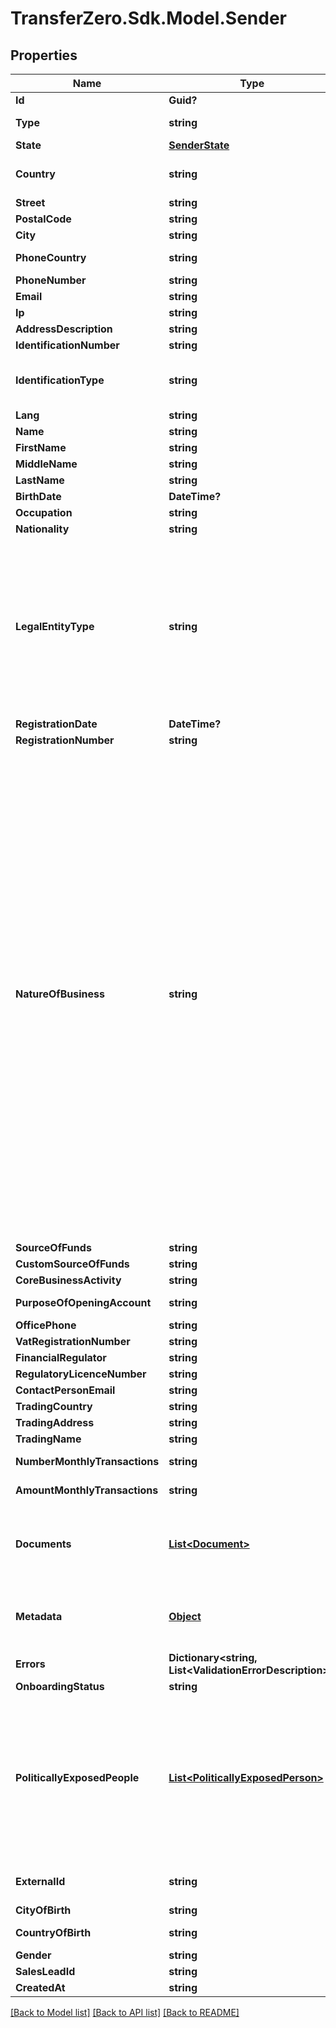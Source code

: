 
# TransferZero.Sdk.Model.Sender

## Properties

Name | Type | Description | Notes
------------ | ------------- | ------------- | -------------
**Id** | **Guid?** |  | [optional] 
**Type** | **string** | Type of sender to create - either person or business (defaults to person)  | [optional] 
**State** | [**SenderState**](SenderState.md) |  | [optional] 
**Country** | **string** | Country of sender in 2-character alpha ISO 3166-2 country format. This is the residential country for personal senders and the country of incorporation for business senders. | 
**Street** | **string** | Sender&#39;s street | 
**PostalCode** | **string** | Zip code of sender | 
**City** | **string** | Sender&#39;s city | 
**PhoneCountry** | **string** | Phone country of sender in 2-character alpha ISO 3166-2 country format | 
**PhoneNumber** | **string** | Phone number of sender (without country callcode) | [optional] 
**Email** | **string** | Email of sender | 
**Ip** | **string** | IP of sender | 
**AddressDescription** | **string** | Description of address | [optional] 
**IdentificationNumber** | **string** | Identification number of document used | [optional] 
**IdentificationType** | **string** | Document to be identified. The identification type can be one of the following:  - &#x60;DL&#x60;: Driving License - &#x60;PP&#x60;: International Passport - &#x60;ID&#x60;: National ID - &#x60;OT&#x60;: Other  Please note for Wizall &#x60;XOF::Cash&#x60; transactions the valid options are: - &#x60;ID&#x60;: National ID - &#x60;PP&#x60;: Passport | [optional] 
**Lang** | **string** | Determines language of the served content. Defaults to English | [optional] 
**Name** | **string** | Name of sender (used only with a Business sender) | [optional] 
**FirstName** | **string** | First name of sender (used only with a Personal sender) | [optional] 
**MiddleName** | **string** | Middle name of sender (used only with a Personal sender) | [optional] 
**LastName** | **string** | Last name of sender (used only with a Personal sender) | [optional] 
**BirthDate** | **DateTime?** | Date of birth of sender (used only with a Personal sender) | [optional] 
**Occupation** | **string** | Occupation of sender (used only with a Personal sender) | [optional] 
**Nationality** | **string** | The nationality of the sender (used only with a Personal sender) | [optional] 
**LegalEntityType** | **string** | Legal entity type (used only with a Business sender)  Available values:   - sole_proprietorship: Sole Proprietorship   - partnership: Partnership   - privately_owned_company: Privately Owned Company (Limited Company)   - publicly_owned_company: Publicly Listed Company (PLC)   - government_owned_entity: Government Owned Entity Trusts   - trust: Foundations &amp; Similar Entities   - ngo: Non-Government Organisations / Charities inc Religious bodies and place of worship   - club_and_society: Clubs and Societies   - go: GO (Majority Owned Subsidiary of State-Owned Company)   - financial_institution: Financial Institution  Please note not all values are acceptable for some our corridors. Please reach out to our sales teams for more information.  Note that if you select &#x60;financial_institution&#x60; then the fields &#x60;vat_registration_number&#x60;, &#x60;financial_regulator&#x60; and &#x60;regulatory_licence_number&#x60; will be mandatory as well. | [optional] 
**RegistrationDate** | **DateTime?** | The registration date (used only with a Business sender) | [optional] 
**RegistrationNumber** | **string** | The registration number (used only with a Business sender) | [optional] 
**NatureOfBusiness** | **string** | Nature of business options (used only with a Business sender)  Available values:   - personal: Personal   - agriculture_and_hunting: Agriculture and Hunting   - forestry: Forestry   - fishing: Fishing   - agricultural_by_products: Agricultural By-Products   - coal_mining: Coal Mining   - oil_mining: Oil Mining   - iron_ore_mining: Iron Ore Mining   - other_metal_and_diamond_mining: Other Metal and Diamond Mining   - other_mineral_mining: Other Mineral Mining   - manufacturing_of_food_drink_tobacco: Manufacture of Food/Drink/Tobacco   - manufacturing_of_textiles_leather_fur_furniture: Manufacture of Textiles/Leather/Fur/Furniture   - manufacture_of_wooden_products_furniture: Manufacture of Wooden Products/Furniture   - manufacture_of_paper_pulp_allied_products: Manufacture of Paper/Pulp/Allied Products   - manufacture_of_chemicals_medical_petroleum_rubber_plastic_products: Manufacture Of Chemicals Medical Petroleum Rubber Plastic Products   - manufacture_of_pottery_china_glass_stone: Manufacture Of Pottery China Glass Stone   - manufacture_of_iron_steel_non_ferrous_metals_basic_industries: Manufacture Of Iron Steel Non-Ferrous Metals Basic Industries   - manufacture_of_metal_products_electrical_and_scientific_engineering: Manufacture Of Metal Products Electrical And Scientific Engineering   - manufacture_of_jewelry_musical_instruments_toys: Manufacture Of Jewelry Musical Instruments Toys   - electricity_gas_and_water: Electricity, Gas And Water   - construction: Construction   - wholesale_trade: Wholesale Trade   - retail_trade: Retail Trade   - catering_incl_hotels: Catering Incl. Hotels   - transport_storage: Transport Storage   - communications: Communications   - finance_and_holding_companies: Finance And Holding Companies   - insurance: Insurance   - business_services: Business Services   - real_estate_development_investment: Real Estate Development Investment   - central_state_governments: Central State Governments   - community_services_defence_police_prisons_etc: Community Services Defence Police Prisons Etc   - social_services_education_health_care: Social Services Education Health Care   - personal_services_leisure_services: Personal Services - Leisure Services   - personal_services_domestic_laundry_repairs: Personal Services - Domestic Laundry Repairs   - personal_services_embassies_international_organisations: Personal Services - Embassies | [optional] 
**SourceOfFunds** | **string** | The source of funds | [optional] 
**CustomSourceOfFunds** | **string** | Custom source of funds | [optional] 
**CoreBusinessActivity** | **string** | The core activity (used only with a Business sender) | [optional] 
**PurposeOfOpeningAccount** | **string** | The purpose for opening their account (used only with a Business sender) | [optional] 
**OfficePhone** | **string** | The official phone number (used only with a Business sender) | [optional] 
**VatRegistrationNumber** | **string** | The VAT registration number (used only with a Business sender) | [optional] 
**FinancialRegulator** | **string** | The Financial Regulator (used only with a Business sender) | [optional] 
**RegulatoryLicenceNumber** | **string** | The Regulatory Licence Number (used only with a Business sender) | [optional] 
**ContactPersonEmail** | **string** | The contact&#39;s email address (used only with a Business sender) | [optional] 
**TradingCountry** | **string** | The Business trading country (used only with a Business sender) | [optional] 
**TradingAddress** | **string** | The Business trading address (used only with a Business sender) | [optional] 
**TradingName** | **string** | The Business trading name (used only with a Business sender) | [optional] 
**NumberMonthlyTransactions** | **string** | The estimated number of monthly transactions (used only with a Business sender) | [optional] 
**AmountMonthlyTransactions** | **string** | The estimated amount for all transactions each month in USD (used only with a Business sender) | [optional] 
**Documents** | [**List&lt;Document&gt;**](Document.md) | Needed for KYC checks. Required to approve the sender unless KYC is waived for your account. Please send us an empty list of documents: &#x60;\&quot;documents\&quot;: [ ]&#x60; in the request if KYC has been waived.  If the documents already exist, please send the Document ID eg. &#x60;&#x60;&#x60;JSON \&quot;documents\&quot;: [   {     \&quot;id\&quot;: \&quot;b6648ba3-1c7b-4f59-8580-684899c84a07\&quot;   } ] &#x60;&#x60;&#x60; | 
**Metadata** | [**Object**](.md) | Metadata of sender. You can store any detail specific to your integration here (for example the local ID of the sender on your end). When requesting sender details you will receive the sent metadata back. Also when sending sender related webhooks you will receive the details stored here as well. | [optional] 
**Errors** | **Dictionary&lt;string, List&lt;ValidationErrorDescription&gt;&gt;** | The fields that have some problems and don&#39;t pass validation | [optional] 
**OnboardingStatus** | **string** | The onboarding status of the sender | [optional] 
**PoliticallyExposedPeople** | [**List&lt;PoliticallyExposedPerson&gt;**](PoliticallyExposedPerson.md) | An optional list of politically exposed people, individuals who are or have been entrusted with prominent public functions by a country, for example heads of state or heads of government, senior politicians, senior government, judicial or military officials, senior executives of state owned corporations, important political party officials.  There is a limit of three (3) politically exposed people per Sender.  Politically exposed person example: &#x60;&#x60;&#x60;json   {     \&quot;politically_exposed_person\&quot;: {       \&quot;name\&quot;: \&quot;Ronald Reagan\&quot;,       \&quot;position\&quot;: \&quot;President of the United States\&quot;,       \&quot;started_date\&quot;: \&quot;1981-01-20T00:00:00.000Z\&quot;,       \&quot;ended_date\&quot;: \&quot;1989-01-20T00:00:00.000Z\&quot;,       \&quot;sender_id\&quot;: \&quot;344fb668-196d-43db-9d94-b34b7e6c7e0b\&quot;     }   } &#x60;&#x60;&#x60; | [optional] 
**ExternalId** | **string** | Optional ID that is supplied by partner linking it to the partner&#39;s own Sender ID. Note: if present we will validate whether the sent ID is a duplicate in our system or not. | [optional] 
**CityOfBirth** | **string** | City of birth of sender | [optional] 
**CountryOfBirth** | **string** | Country of birth of sender in 2-character alpha ISO 3166-2 country format | [optional] 
**Gender** | **string** | The gender of the sender:  - &#x60;M&#x60;: Male - &#x60;F&#x60;: Female - &#x60;O&#x60;: Other | [optional] 
**SalesLeadId** | **string** | Sales Lead ID for tracking (optional) | [optional] 
**CreatedAt** | **string** | Date and time of sender was created | [optional] 

[[Back to Model list]](../README.md#documentation-for-models)
[[Back to API list]](../README.md#documentation-for-api-endpoints)
[[Back to README]](../README.md)

